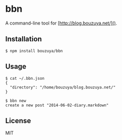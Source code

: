 # bbn

A command-line tool for [http://blog.bouzuya.net/]().

## Installation

    $ npm install bouzuya/bbn

## Usage

    $ cat ~/.bbn.json
    {
      "directory": "/home/bouzuya/blog.bouzuya.net/"
    }

    $ bbn new
    create a new post "2014-06-02-diary.markdown"

## License

MIT
